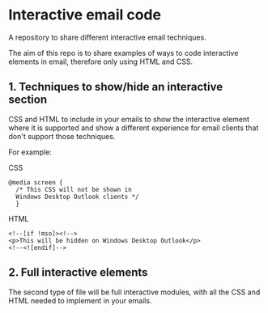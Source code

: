# Interactive email code
A repository to share different interactive email techniques.

The aim of this repo is to share examples of ways to code interactive elements in email, therefore only using HTML and CSS.

## 1. Techniques to show/hide an interactive section
CSS and HTML to include in your emails to show the interactive element where it is supported and show a different experience for email clients that don't support those techniques.

For example: 

CSS
```
@media screen { 
  /* This CSS will not be shown in 
  Windows Desktop Outlook clients */ 
  }
```

HTML
```
<!--[if !mso]><!-->
<p>This will be hidden on Windows Desktop Outlook</p>
<!--<![endif]-->
```

## 2. Full interactive elements
The second type of file will be full interactive modules, with all the CSS and HTML needed to implement in your emails.
